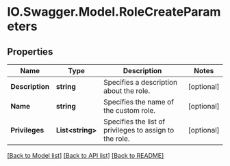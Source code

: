 # IO.Swagger.Model.RoleCreateParameters
## Properties

Name | Type | Description | Notes
------------ | ------------- | ------------- | -------------
**Description** | **string** | Specifies a description about the role. | [optional] 
**Name** | **string** | Specifies the name of the custom role. | [optional] 
**Privileges** | **List&lt;string&gt;** | Specifies the list of privileges to assign to the role. | [optional] 

[[Back to Model list]](../README.md#documentation-for-models) [[Back to API list]](../README.md#documentation-for-api-endpoints) [[Back to README]](../README.md)

